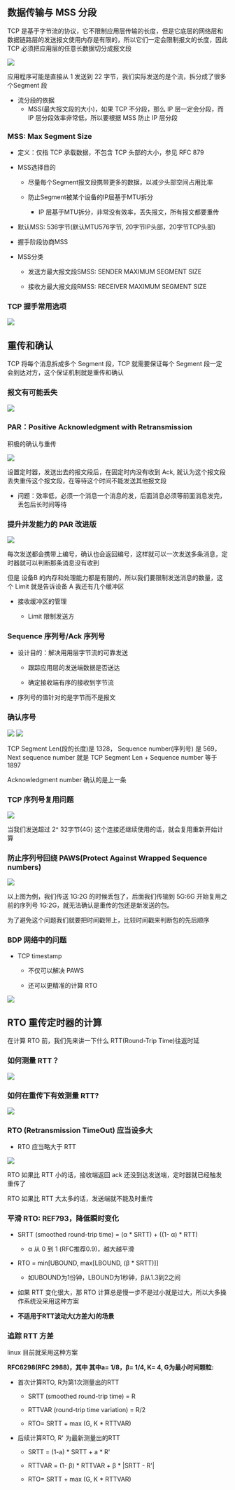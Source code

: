 ## 数据传输与 MSS 分段

TCP 是基于字节流的协议，它不限制应用层传输的长度，但是它底层的网络层和数据链路层的发送报文使用内存是有限的，所以它们一定会限制报文的长度，因此 TCP 必须把应用层的任意长数据切分成报文段

<img src="\tcp\03\2023-02-11-19-18-07-image.png" />

应用程序可能是直接从 1 发送到 22 字节，我们实际发送的是个流，拆分成了很多个Segment 段

- 流分段的依据
  - MSS(最大报文段的大小)，如果 TCP 不分段，那么 IP 层一定会分段，而 IP 层分段效率非常低，所以要根据 MSS 防止 IP 层分段

### MSS: Max Segment Size

- 定义：仅指 TCP 承载数据，不包含 TCP 头部的大小，参见 RFC 879

- MSS选择目的
  
  - 尽量每个Segment报文段携带更多的数据，以减少头部空间占用比率
  
  - 防止Segment被某个设备的IP层基于MTU拆分
    
    - IP 层基于MTU拆分，非常没有效率，丢失报文，所有报文都要重传

- 默认MSS: 536字节(默认MTU576字节, 20字节IP头部，20字节TCP头部)

- 握手阶段协商MSS

- MSS分类
  
  - 发送方最大报文段SMSS: SENDER MAXIMUM SEGMENT SIZE
  
  - 接收方最大报文段RMSS: RECEIVER MAXIMUM SEGMENT SIZE

### TCP 握手常用选项

<img src="\tcp\03\2023-02-11-19-31-13-image.png" />

## 重传和确认

TCP 将每个消息拆成多个 Segment 段，TCP 就需要保证每个 Segment 段一定会到达对方，这个保证机制就是重传和确认

### 报文有可能丢失

<img src="\tcp\03\2023-02-12-07-41-05-image.png" />

### PAR：Positive Acknowledgment with Retransmission

积极的确认与重传

<img src="\tcp\03\2023-02-12-07-42-57-image.png" />


设置定时器，发送出去的报文段后，在固定时内没有收到 Ack, 就认为这个报文段丢失重传这个报文段，在等待这个时间不能发送其他报文段

- 问题：效率低，必须一个消息一个消息的发，后面消息必须等前面消息发完，丢包后长时间等待

### 提升并发能力的 PAR 改进版

<img src="\tcp\03\2023-02-12-07-53-03-image.png" />


每次发送都会携带上编号，确认也会返回编号，这样就可以一次发送多条消息，定时器就可以判断那条消息没有收到



但是 设备B 的内存和处理能力都是有限的，所以我们要限制发送消息的数量，这个 Limit 就是告诉设备 A 我还有几个缓冲区



- 接收缓冲区的管理
  
  - Limit 限制发送方



### Sequence 序列号/Ack 序列号

- 设计目的：解决用用层字节流的可靠发送
  
  - 跟踪应用层的发送端数据是否送达
  
  - 确定接收端有序的接收到字节流

- 序列号的值针对的是字节而不是报文

### 确认序号

<img src="\tcp\03\2023-02-12-08-04-03-image.png" />

<img src="\tcp\03\2023-02-12-08-08-45-image.png" />

TCP Segment Len(段的长度)是 1328， Sequence number(序列号) 是 569，Next sequence number 就是 TCP Segment Len + Sequence number 等于 1897


Acknowledgment number 确认的是上一条

### TCP 序列号复用问题

<img src="\tcp\03\2023-02-12-08-29-40-image.png" />


当我们发送超过 2^ 32字节(4G) 这个连接还继续使用的话，就会复用重新开始计算 

### 防止序列号回绕 PAWS(Protect Against Wrapped Sequence numbers)

<img src="\tcp\03\2023-02-12-08-35-39-image.png" />

以上图为例，我们传送 1G:2G 的时候丢包了，后面我们传输到 5G:6G 开始复用之前的序列号 1G:2G，就无法确认是重传的包还是新发送的包。



为了避免这个问题我们就要把时间戳带上，比较时间戳来判断包的先后顺序

### BDP 网络中的问题

- TCP timestamp
  
  - 不仅可以解决 PAWS
  
  - 还可以更精准的计算 RTO
  
<img src="\tcp\03\2023-02-12-08-48-40-image.png" />

## RTO 重传定时器的计算

在计算 RTO 前，我们先来讲一下什么 RTT(Round-Trip Time)往返时延

### 如何测量 RTT？

<img src="\tcp\03\2023-02-12-09-00-33-image.png" />

### 如何在重传下有效测量 RTT?

<img src="\tcp\03\2023-02-12-09-04-36-image.png" />

### RTO (Retransmission TimeOut) 应当设多大

- RTO 应当略大于 RTT

<img src="\tcp\03\2023-02-12-09-07-15-image.png" />

RTO 如果比 RTT 小的话，接收端返回 ack 还没到达发送端，定时器就已经触发重传了

RTO 如果比 RTT 大太多的话，发送端就不能及时重传



### 平滑 RTO: REF793，降低瞬时变化

- SRTT (smoothed round-trip time) = (α * SRTT) + ((1- α) * RTT)
  
  - α 从 0 到 1 (RFC推荐0.9)，越大越平滑

- RTO = min[UBOUND, max[LBOUND, (β * SRTT)]]
  
  - 如UBOUND为1份钟，LBOUND为1秒钟，β从1.3到2之间

- 如果 RTT 变化很大，那 RTO 计算总是慢一步不是过小就是过大，所以大多操作系统没采用这种方案

- **不适用于RTT波动大(方差大)的场景**



### 追踪 RTT 方差

linux 目前就采用这种方案

**RFC6298(RFC 2988)，其中 其中a= 1/8，β= 1/4, K= 4, G为最小时间颗粒:**

- 首次计算RTO, R为第1次测量出的RTT
  
  - SRTT (smoothed round-trip time) = R
  
  - RTTVAR (round-trip time variation) = R/2
  
  - RTO= SRTT + max (G, K * RTTVAR)

- 后续计算RTO, R' 为最新测量出的RTT
  
  - SRTT = (1-a) * SRTT + a * R'
  
  - RTTVAR = (1- β) * RTTVAR + β * |SRTT - R'|
  
  - RTO= SRTT + max (G, K * RTTVAR)
